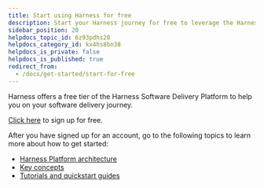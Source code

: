 ```yaml
---
title: Start using Harness for free
description: Start your Harness journey for free to leverage the Harness Software Delivery Platform.
sidebar_position: 20
helpdocs_topic_id: 6z93pdhs28
helpdocs_category_id: kx4hs8bn38
helpdocs_is_private: false
helpdocs_is_published: true
redirect_from:
  - /docs/get-started/start-for-free
---
```


Harness offers a free tier of the Harness Software Delivery Platform to help you on your software delivery journey. 

[Click here](https://app.harness.io/auth/#/signup/&?utm_source=website&utm_medium=harness-developer-hub&utm_campaign=plt-plg&utm_content=get-started) to sign up for free. 

After you have signed up for an account, go to the following topics to learn more about how to get started:

* [Harness Platform architecture](harness-platform-architecture.md)
* [Key concepts](key-concepts.md)
* [Tutorials and quickstart guides](tutorials.md)

